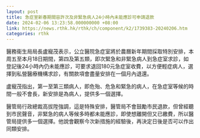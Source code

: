 ```yaml
---
layout: post
title: 急症室新春期間容許次及非緊急病人24小時內未能應診可申請退款
date: 2024-02-06 13:23:58.000000000 +08:00
link: https://news.rthk.hk/rthk/ch/component/k2/1739383-20240206.htm
categories: rthk
---
```


醫務衞生局局長盧寵茂表示，公立醫院急症室將於農曆新年期間採取特別安排，本周五至本月18日期間，第四及第五類，即次緊急和非緊急病人到急症室求診，如登記後24小時內仍未能應診，可要求退回180元急症室收費，以方便輕症病人，選擇到私營醫療機構求診，有關款項會盡量安排在一個月內退還。

盧寵茂指出，第一至第三類病人，即危殆、危急和緊急的病人，在急症室等候的時間一般不會長，新安排是為病人，提供多一個選擇。

醫管局行政總裁高拔陞強調，這是特殊安排，醫管局不會鼓勵市民退款，但曾經聽到市民聲音，非緊急的病人等候多時都未能應診，即使想離開但又已繳費，所以醫管局提供多一個選擇。他說會觀察今次新措施的經驗後，再決定日後是否可以作出同類安排。
